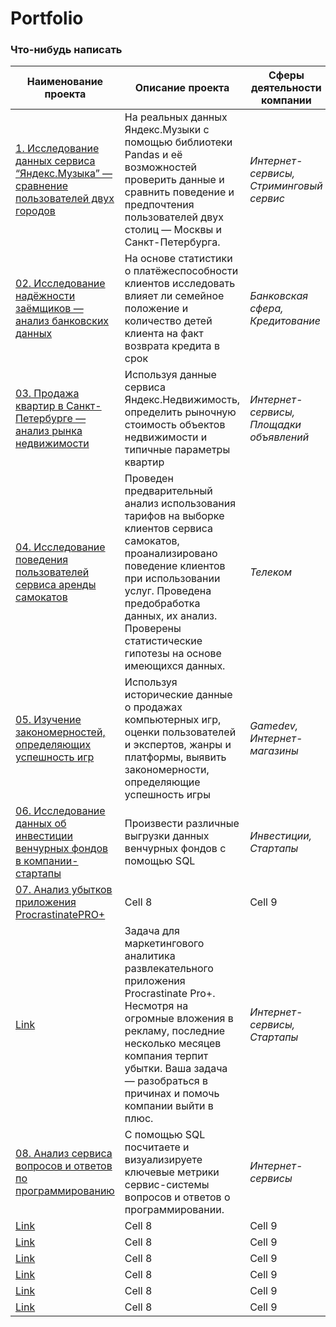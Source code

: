 # Portfolio

### Что-нибудь написать

| Наименование проекта | Описание проекта | Сферы деятельности компании | Навыки и инструменты |
|----------|----------|----------|----------|
| [1. Исследование данных сервиса “Яндекс.Музыка” — сравнение пользователей двух городов](https://github.com/NaumchenkoRA/Portfolio/tree/main/01.%20Исследование%20данных%20сервиса%20“Яндекс.Музыка”%20—%20сравнение%20пользователей%20двух%20городов)    | На реальных данных Яндекс.Музыки c помощью библиотеки Pandas и её возможностей проверить данные и сравнить поведение и предпочтения пользователей двух столиц — Москвы и Санкт-Петербурга.  | *Интернет-сервисы, Стриминговый сервис*   | **Pandas, Python**  |
| [02. Исследование надёжности заёмщиков — анализ банковских данных](https://github.com/NaumchenkoRA/Portfolio/tree/main/02.%20Исследование%20надёжности%20заёмщиков%20—%20анализ%20банковских%20данных)    | На основе статистики о платёжеспособности клиентов исследовать влияет ли семейное положение и количество детей клиента на факт возврата кредита в срок   | *Банковская сфера, Кредитование*   | **Pandas, Python, предобработка данных**  |
| [03. Продажа квартир в Санкт-Петербурге — анализ рынка недвижимости](https://github.com/NaumchenkoRA/Portfolio/tree/main/03.%20Продажа%20квартир%20в%20Санкт-Петербурге%20—%20анализ%20рынка%20недвижимости)    | Используя данные сервиса Яндекс.Недвижимость, определить рыночную стоимость объектов недвижимости и типичные параметры квартир   | *Интернет-сервисы, Площадки объявлений*   | **Matplotlib, Pandas, Python, визуализация данных, исследовательский анализ данных, предобработка данных**   |
| [04. Исследование поведения пользователей сервиса аренды самокатов](https://github.com/NaumchenkoRA/Portfolio/tree/main/04.%20Исследование%20поведения%20пользователей%20сервиса%20аренды%20самокатов)    | Проведен предварительный анализ использования тарифов на выборке клиентов сервиса самокатов, проанализировано поведение клиентов при использовании услуг. Проведена предобработка данных, их анализ. Проверены статистические гипотезы на основе имеющихся данных.   | *Телеком*  | **Matplotlib, NumPy, Pandas, Python, SciPy, описательная статистика, проверка статистических гипотез**   |
| [05. Изучение закономерностей, определяющих успешность игр](https://github.com/NaumchenkoRA/Portfolio/tree/main/05.%20Изучение%20закономерностей%2C%20определяющих%20успешность%20игр)    | Используя исторические данные о продажах компьютерных игр, оценки пользователей и экспертов, жанры и платформы, выявить закономерности, определяющие успешность игры    | *Gamedev, Интернет-магазины*   | **Matplotlib, NumPy, Pandas, Python, исследовательский анализ данных, описательная статистика, предобработка данных, проверка статистических гипотез**  |
| [06. Исследование данных об инвестиции венчурных фондов в компании-стартапы](https://github.com/NaumchenkoRA/Portfolio/tree/main/06.%20Исследование%20данных%20об%20инвестиции%20венчурных%20фондов%20в%20компании-стартапы)    | Произвести различные выгрузки данных венчурных фондов с помощью SQL   | *Инвестиции, Стартапы*   | **PostgreSQL, SQL**  |
| [07. Анализ убытков приложения ProcrastinatePRO+](dot.com)    | Cell 8   | Cell 9   | Cell 6   |
| [Link](https://github.com/NaumchenkoRA/Portfolio/tree/main/07.%20Анализ%20убытков%20приложения%20ProcrastinatePRO%2B)    | Задача для маркетингового аналитика развлекательного приложения Procrastinate Pro+. Несмотря на огромные вложения в рекламу, последние несколько месяцев компания терпит убытки. Ваша задача — разобраться в причинах и помочь компании выйти в плюс.   | *Интернет-сервисы, Стартапы*   | **Matplotlib, Pandas, Python, Seaborn, когортный анализ, продуктовые метрики, юнит-экономика**  |
| [08. Анализ сервиса вопросов и ответов по программированию](https://github.com/NaumchenkoRA/Portfolio/tree/main/08.%20Анализ%20сервиса%20вопросов%20и%20ответов%20по%20программированию)    | С помощью SQL посчитаете и визуализируете ключевые метрики сервис-системы вопросов и ответов о программировании.   | *Интернет-сервисы*  | **PostgreSQL, SQL**   |
| [Link](dot.com)    | Cell 8   | Cell 9   | Cell 6   |
| [Link](dot.com)    | Cell 8   | Cell 9   | Cell 6   |
| [Link](dot.com)    | Cell 8   | Cell 9   | Cell 6   |
| [Link](dot.com)    | Cell 8   | Cell 9   | Cell 6   |
| [Link](dot.com)    | Cell 8   | Cell 9   | Cell 6   |
| [Link](dot.com)    | Cell 8   | Cell 9   | Cell 6   |

